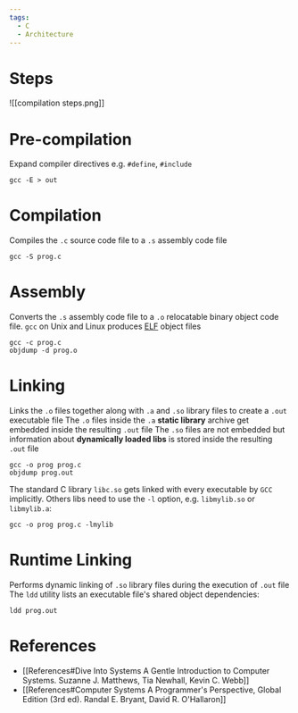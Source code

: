 ```yaml
---
tags:
  - C
  - Architecture
---
```


# Steps

![[compilation steps.png]]

# Pre-compilation

Expand compiler directives e.g. `#define`, `#include`

``` shell
gcc -E > out
```

# Compilation

Compiles the `.c` source code file to a `.s` assembly code file

```shell
gcc -S prog.c
```

# Assembly

Converts the `.s` assembly code file to a `.o` relocatable binary object code file. `gcc` on Unix and Linux produces [ELF](https://en.wikipedia.org/wiki/Executable_and_Linkable_Format) object files

```shell
gcc -c prog.c
objdump -d prog.o
```

# Linking

Links the `.o` files together along with `.a` and `.so` library files to create a `.out` executable file
The `.o` files inside the `.a` **static library** archive get embedded inside the resulting `.out` file
The `.so` files are not embedded but information about **dynamically loaded libs** is stored inside the resulting `.out` file

``` shell
gcc -o prog prog.c
objdump prog.out
```

The standard C library `libc.so` gets linked with every executable by `GCC` implicitly. Others libs need to use the `-l` option, e.g. `libmylib.so` or `libmylib.a`:

``` shell
gcc -o prog prog.c -lmylib
```

# Runtime Linking

Performs dynamic linking of `.so` library files during the execution of `.out` file
The `ldd` utility lists an executable file's shared object dependencies:

``` shell
ldd prog.out
```

# References

- [[References#Dive Into Systems A Gentle Introduction to Computer Systems. Suzanne J. Matthews, Tia Newhall, Kevin C. Webb]]
- [[References#Computer Systems A Programmer's Perspective, Global Edition (3rd ed). Randal E. Bryant, David R. O'Hallaron]]
